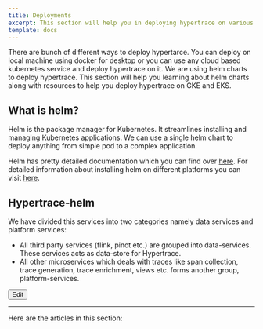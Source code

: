 ```yaml
---
title: Deployments
excerpt: This section will help you in deploying hypertrace on various cloud platforms as well as managed kubernetes services. 
template: docs
---
```


There are bunch of different ways to deploy hypertarce. You can deploy on local machine using docker for desktop or you can use any cloud based kubernetes service and deploy hypertrace on it. We are using helm charts to deploy hypertrace. This section will help you learning about helm charts along with resources to help you deploy hypertrace on GKE and EKS.

## What is helm?
Helm is the package manager for Kubernetes. It streamlines installing and managing Kubernetes applications. We can use a single helm chart to deploy anything from simple pod to a complex application. 

Helm has pretty detailed documentation which you can find over [here](https://helm.sh/docs/). For detailed information about installing helm on different platforms you can visit [here](https://helm.sh/docs/intro/install/). 


## Hypertrace-helm
We have divided this services into two categories namely data services and platform services:

- All third party services (flink, pinot etc.) are grouped into data-services. These services acts as data-store for Hypertrace.
- All other microservices which deals with traces like span collection, trace generation, trace enrichment, views etc. forms another group, platform-services. 

<a href="https://github.com/hypertrace/hypertrace-docs-website/tree/master/src/pages/deployments/index.md">
<button type="button">Edit</button></a>

***

Here are the articles in this section:
